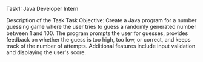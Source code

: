 Task1:
Java Developer Intern

Description of the Task Task Objective: Create a Java program for a number guessing game where the user tries to guess a randomly generated number between 1 and 100. The program prompts the user for guesses, provides feedback on whether the guess is too high, too low, or correct, and keeps track of the number of attempts. Additional features include input validation and displaying the user's score.
